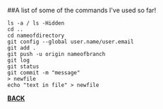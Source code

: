##A list of some of the commands I've used so far!

```
ls -a / ls -Hidden
cd ..
cd nameofdirectory
git config --global user.name/user.email
git add .
git push -u origin nameofbranch
git log
git status
git commit -m "message"
> newfile
echo "text in file" > newfile

```
[**BACK**](/uppgift1.md)